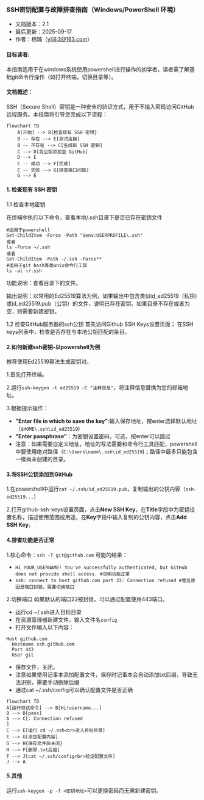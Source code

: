 ### SSH密钥配置与故障排查指南（Windows/PowerShell 环境）
- 文档版本：2.1
- 最后更新：2025-09-17
- 作者：杨璐（yli8i3@163.com）

#### 目标读者:
本指南适用于在windows系统使用powershell进行操作的初学者，读者需了解基础git命令行操作（如打开终端，切换目录等）。

#### 文档概述：
SSH（Secure Shell）密钥是一种安全的验证方式，用于不输入密码访问GitHub远程服务。本指南将引导您完成以下流程：

```mermaid
flowchart TD
    A[开始] --> B{检查现有 SSH 密钥}
    B -- 存在 --> E[测试连接]
    B -- 不存在 --> C[生成新 SSH 密钥]
    C --> D[将公钥添加至 GitHub]
    D --> E
    E -- 成功 --> F[完成]
    E -- 失败 --> G[排查端口问题]
    G --> E
```
  
#### 1. 检查现有 SSH 密钥
1.1 检查本地密钥

在终端中执行以下命令，查看本地/.ssh目录下是否已存在密钥文件
```
#适用于powershell
Get-ChildItem -Force -Path "$env:USERPROFILE\.ssh"
或者
ls -Force ~/.ssh
或者
Get-ChildItem -Path ~/.ssh -Force**
#适用于git bash等类unix命令行工具
ls -al ~/.ssh
```
功能说明：查看目录下的文件。

输出说明：以常用的Ed25519算法为例，如果输出中包含类似id_ed25519（私钥）或id_ed25519.pub（公钥）的文件，说明已存在密钥。如果目录不存在或者为空，则需要新建密钥。

1.2 检查GitHub服务器的ssh公钥
首先访问Github SSH Keys设置页面；
在SSH keys列表中，检查是否存在与本地公钥匹配的条目。

#### 2.如何新建ssh密钥-以powershell为例
推荐使用Ed25519算法生成密钥对。

1.首先打开终端。

2.运行`ssh-keygen -t ed25519 -C "注释信息"`，将注释信息替换为您的邮箱地址。

3.根据提示操作：

- **"Enter file in which to save the key"**:输入保存地址，按enter选择默认地址（`$HOME\.ssh\id_ed25519`)
- **"Enter passphrase"**：为密钥设置密码，可选，按enter可以跳过
- 注意：如果需要自定义地址，地址的写法需要和命令行工具匹配，powershell中要使用绝对路径（`C:\Users\name\.ssh\id_ed25519`)；路径中最多只能包含一级尚未创建的目录。

#### 3.将SSH公钥添加到GitHub
1.在powershell中运行`cat ~/.ssh/id_ed25519.pub`，复制输出的公钥内容（`ssh-ed25519...`）

2.打开github-ssh-keys设置页面，点击**New SSH Key**，在**Title**字段中为密钥设置名称，描述使用范围或用途，在**Key**字段中输入复制的公钥内容，点击**Add SSH Key**。

#### 4.排查功能是否正常

1.核心命令：`ssh -T git@github.com`
可能的结果：
- `Hi YOUR_USERNAME! You've successfully authenticated, but GitHub does not provide shell access. #说明功能正常`
- `ssh: connect to host github.com port 22: Connection refused #常见原因是端口封锁，需要切换端口`

2.切换端口
如果默认的端口22被封锁，可以通过配置使用443端口。

- 运行cd ~/.ssh进入目标目录
- 在资源管理器新建文件，输入文件名`config`
- 打开文件输入以下内容：
```
Host github.com
  Hostname ssh.github.com
  Port 443
  User git
```
- 保存文件，关闭，
- 注意如果使用记事本添加配置文件，保存时记事本会自动添加txt后缀，导致无法识别，需要手动删除后缀
- 通过cat ~/.ssh/config可以确认配置文件是否正确

```mermaid
flowchart TD
A[运行测试命令] --> B[Hi!username...]
B --> D[pass]
A --> C[: Connection refused
]
C --> E[运行 cd ~/.ssh<br>进入目标目录]
E --> G[添加配置内容]
G --> H{保存文件后关闭}
H --> F[删除.txt后缀]
F --> J[cat ~/.ssh/config<br>验证配置文件]
J --> A
```

#### 5.其他
运行`ssh-keygen -p -f <密钥地址>`可以更换密码而无需新建密钥。


